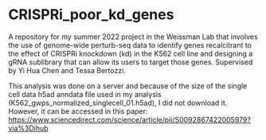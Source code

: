 # CRISPRi_poor_kd_genes
A repository for my summer 2022 project in the Weissman Lab that involves the use of genome-wide perturb-seq data to identify genes recalcitrant to the effect of CRISPRi knockdown (kd) in the K562 cell line and designing a gRNA sublibrary that can allow its users to target those genes. Supervised by Yi Hua Chen and Tessa Bertozzi.  

This analysis was done on a server and because of the size of the single cell data h5ad anndata file used in my analysis (K562_gwps_normalized_singlecell_01.h5ad), I did not download it. However, it can be accessed in this paper: https://www.sciencedirect.com/science/article/pii/S0092867422005979?via%3Dihub
